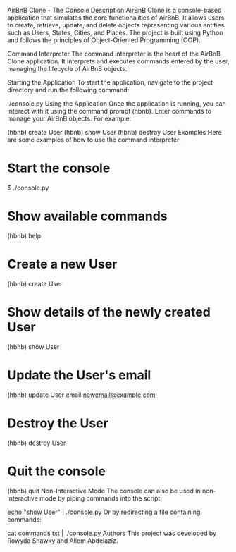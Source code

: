 AirBnB Clone - The Console
Description
AirBnB Clone is a console-based application that simulates the core functionalities of AirBnB. It allows users to create, retrieve, update, and delete objects representing various entities such as Users, States, Cities, and Places. The project is built using Python and follows the principles of Object-Oriented Programming (OOP).

Command Interpreter
The command interpreter is the heart of the AirBnB Clone application. It interprets and executes commands entered by the user, managing the lifecycle of AirBnB objects.

Starting the Application
To start the application, navigate to the project directory and run the following command:

./console.py
Using the Application
Once the application is running, you can interact with it using the command prompt (hbnb). Enter commands to manage your AirBnB objects. For example:

(hbnb) create User
(hbnb) show User
(hbnb) destroy User
Examples
Here are some examples of how to use the command interpreter:

# Start the console
$ ./console.py

# Show available commands
(hbnb) help

# Create a new User
(hbnb) create User

# Show details of the newly created User
(hbnb) show User

# Update the User's email
(hbnb) update User email newemail@example.com

# Destroy the User
(hbnb) destroy User

# Quit the console
(hbnb) quit
Non-Interactive Mode
The console can also be used in non-interactive mode by piping commands into the script:

echo "show User" | ./console.py
Or by redirecting a file containing commands:

cat commands.txt | ./console.py
Authors
This project was developed by Rowyda Shawky and Allem Abdelaziz.

